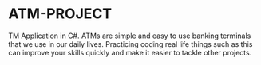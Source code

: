 # ATM-PROJECT
TM Application in C#. ATMs are simple and easy to use banking terminals that we use in our daily lives. Practicing coding real life things such as this can improve your skills quickly and make it easier to tackle other projects.
